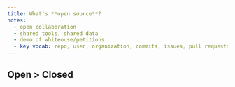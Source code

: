 ```yaml
---
title: What's **open source**?
notes:
  - open collaboration
  - shared tools, shared data
  - demo of whiteouse/petitions
  - key vocab: repo, user, organization, commits, issues, pull requests, forks, branches
---
```


## Open > Closed
